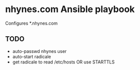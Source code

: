 # nhynes.com Ansible playbook

Configures *.nhynes.com

## TODO

* auto-passwd nhynes user
* auto-start radicale
* get radicale to read /etc/hosts OR use STARTTLS
